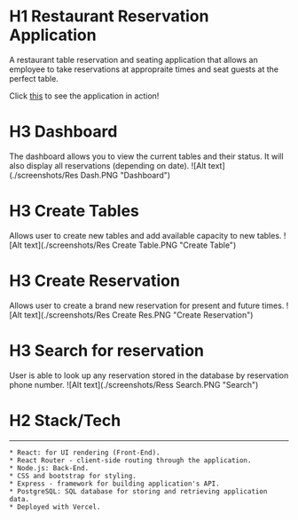 # H1 Restaurant Reservation Application

A restaurant table reservation and seating application that allows an employee to take reservations at appropraite times and seat guests at the perfect table.

Click [this]() to see the application in action!

# H3 Dashboard
The dashboard allows you to view the current tables and their status. It will also display all reservations (depending on date).
![Alt text](./screenshots/Res Dash.PNG "Dashboard")

# H3 Create Tables
Allows user to create new tables and add available capacity to new tables.
![Alt text](./screenshots/Res Create Table.PNG "Create Table")

# H3 Create Reservation 
Allows user to create a brand new reservation for present and future times.
![Alt text](./screenshots/Res Create Res.PNG "Create Reservation")

# H3 Search for reservation
User is able to look up any reservation stored in the database by reservation phone number.
![Alt text](./screenshots/Ress Search.PNG "Search")

# H2 Stack/Tech
--------------------------------------------------------
    * React: for UI rendering (Front-End).
    * React Router - client-side routing through the application.
    * Node.js: Back-End.
    * CSS and bootstrap for styling.
    * Express - framework for building application's API.
    * PostgreSQL: SQL database for storing and retrieving application data.
    * Deployed with Vercel.